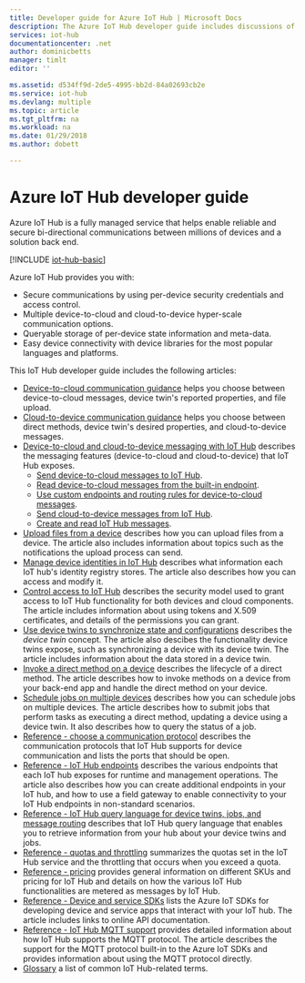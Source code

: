 ```yaml
---
title: Developer guide for Azure IoT Hub | Microsoft Docs
description: The Azure IoT Hub developer guide includes discussions of endpoints, security, the identity registry, device management, direct methods, device twins, file uploads, jobs, the IoT Hub query language, and messaging.
services: iot-hub
documentationcenter: .net
author: dominicbetts
manager: timlt
editor: ''

ms.assetid: d534ff9d-2de5-4995-bb2d-84a02693cb2e
ms.service: iot-hub
ms.devlang: multiple
ms.topic: article
ms.tgt_pltfrm: na
ms.workload: na
ms.date: 01/29/2018
ms.author: dobett

---
```

# Azure IoT Hub developer guide

Azure IoT Hub is a fully managed service that helps enable reliable and secure bi-directional communications between millions of devices and a solution back end.

[!INCLUDE [iot-hub-basic](../../includes/iot-hub-basic-partial.md)]

Azure IoT Hub provides you with:

* Secure communications by using per-device security credentials and access control.
* Multiple device-to-cloud and cloud-to-device hyper-scale communication options.
* Queryable storage of per-device state information and meta-data.
* Easy device connectivity with device libraries for the most popular languages and platforms.

This IoT Hub developer guide includes the following articles:

* [Device-to-cloud communication guidance][lnk-d2c-guidance] helps you choose between device-to-cloud messages, device twin's reported properties, and file upload.
* [Cloud-to-device communication guidance][lnk-c2d-guidance] helps you choose between direct methods, device twin's desired properties, and cloud-to-device messages.
* [Device-to-cloud and cloud-to-device messaging with IoT Hub][devguide-messaging] describes the messaging features (device-to-cloud and cloud-to-device) that IoT Hub exposes.
  * [Send device-to-cloud messages to IoT Hub][devguide-messages-d2c].
  * [Read device-to-cloud messages from the built-in endpoint][devguide-builtin].
  * [Use custom endpoints and routing rules for device-to-cloud messages][devguide-custom].
  * [Send cloud-to-device messages from IoT Hub][devguide-messages-c2d].
  * [Create and read IoT Hub messages][devguide-format].
* [Upload files from a device][devguide-upload] describes how you can upload files from a device. The article also includes information about topics such as the notifications the upload process can send.
* [Manage device identities in IoT Hub][devguide-identities] describes what information each IoT hub's identity registry stores. The article also describes how you can access and modify it.
* [Control access to IoT Hub][devguide-security] describes the security model used to grant access to IoT Hub functionality for both devices and cloud components. The article includes information about using tokens and X.509 certificates, and details of the permissions you can grant.
* [Use device twins to synchronize state and configurations][devguide-device-twins] describes the *device twin* concept. The article also descibes the functionality device twins expose, such as synchronizing a device with its device twin. The article includes information about the data stored in a device twin.
* [Invoke a direct method on a device][devguide-directmethods] describes the lifecycle of a direct method. The article describes how to invoke methods on a device from your back-end app and handle the direct method on your device.
* [Schedule jobs on multiple devices][devguide-jobs] describes how you can schedule jobs on multiple devices. The article describes how to submit jobs that perform tasks as executing a direct method, updating a device using a device twin. It also describes how to query the status of a job.
* [Reference - choose a communication protocol][devguide-protocol] describes the communication protocols that IoT Hub supports for device communication and lists the ports that should be open.
* [Reference - IoT Hub endpoints][devguide-endpoints] describes the various endpoints that each IoT hub exposes for runtime and management operations. The article also describes how you can create additional endpoints in your IoT hub, and how to use a field gateway to enable connectivity to your IoT Hub endpoints in non-standard scenarios.
* [Reference - IoT Hub query language for device twins, jobs, and message routing][devguide-query] describes that IoT Hub query language that enables you to retrieve information from your hub about your device twins and jobs.
* [Reference - quotas and throttling][devguide-quotas] summarizes the quotas set in the IoT Hub service and the throttling that occurs when you exceed a quota.
* [Reference - pricing][devguide-pricing] provides general information on different SKUs and pricing for IoT Hub and details on how the various IoT Hub functionalities are metered as messages by IoT Hub.
* [Reference - Device and service SDKs][devguide-sdks] lists the Azure IoT SDKs for developing device and service apps that interact with your IoT hub. The article includes links to online API documentation.
* [Reference - IoT Hub MQTT support][devguide-mqtt] provides detailed information about how IoT Hub supports the MQTT protocol. The article describes the support for the MQTT protocol built-in to the Azure IoT SDKs and provides information about using the MQTT protocol directly.
* [Glossary][devguide-glossary] a list of common IoT Hub-related terms.

[devguide-messaging]: iot-hub-devguide-messaging.md
[devguide-upload]: iot-hub-devguide-file-upload.md
[devguide-identities]: iot-hub-devguide-identity-registry.md
[devguide-security]: iot-hub-devguide-security.md
[devguide-device-twins]: iot-hub-devguide-device-twins.md
[devguide-directmethods]: iot-hub-devguide-direct-methods.md
[devguide-jobs]: iot-hub-devguide-jobs.md
[devguide-endpoints]: iot-hub-devguide-endpoints.md
[devguide-quotas]: iot-hub-devguide-quotas-throttling.md
[devguide-query]: iot-hub-devguide-query-language.md
[devguide-sdks]: iot-hub-devguide-sdks.md
[devguide-mqtt]: iot-hub-mqtt-support.md
[devguide-glossary]: iot-hub-devguide-glossary.md
[devguide-pricing]: iot-hub-devguide-pricing.md
[lnk-c2d-guidance]: iot-hub-devguide-c2d-guidance.md
[lnk-d2c-guidance]: iot-hub-devguide-d2c-guidance.md
[devguide-messages-d2c]: iot-hub-devguide-messages-d2c.md
[devguide-builtin]: iot-hub-devguide-messages-read-builtin.md
[devguide-custom]: iot-hub-devguide-messages-read-custom.md
[devguide-messages-c2d]: iot-hub-devguide-messages-c2d.md
[devguide-format]: iot-hub-devguide-messages-construct.md
[devguide-protocol]: iot-hub-devguide-protocols.md
